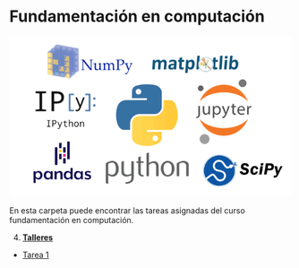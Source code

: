 # Fundamentación en computación

![](https://raw.githubusercontent.com/jacallem94/Fund-Computacion/main/Figures/FundComp.png)

En esta carpeta puede encontrar las tareas asignadas del curso fundamentación en computación.

4. [**Talleres**](https://github.com/jacallem94/Fund-Computacion/tree/main/Talleres)

  - [Tarea 1](https://github.com/jacallem94/Fund-Computacion/blob/main/Tareas/Tarea_1_FundComputacion_2022_1.pdf)

